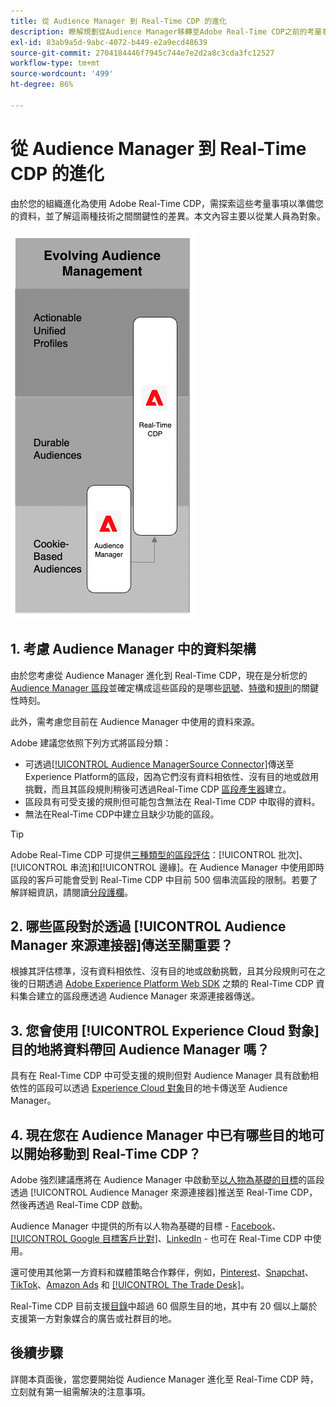```yaml
---
title: 從 Audience Manager 到 Real-Time CDP 的進化
description: 瞭解規劃從Audience Manager移轉至Adobe Real-Time CDP之前的考量事項。
exl-id: 83ab9a5d-9abc-4072-b449-e2a9ecd48639
source-git-commit: 2704184446f7945c744e7e2d2a8c3cda3fc12527
workflow-type: tm+mt
source-wordcount: '499'
ht-degree: 86%

---
```


# 從 Audience Manager 到 Real-Time CDP 的進化

由於您的組織進化為使用 Adobe Real-Time CDP，需探索這些考量事項以準備您的資料，並了解這兩種技術之間關鍵性的差異。本文內容主要以從業人員為對象。

![Audience Manager 到 Real-Time CDP 的進化圖表](/help/rtcdp/assets/aam-to-rtcdp-evolution.png)

## 1. 考慮 Audience Manager 中的資料架構

由於您考慮從 Audience Manager 進化到 Real-Time CDP，現在是分析您的 [Audience Manager 區段](https://experienceleague.adobe.com/docs/audience-manager/user-guide/features/segments/segments-purpose.html)並確定構成這些區段的是哪些[訊號](https://experienceleague.adobe.com/docs/audience-manager/user-guide/features/data-explorer/data-explorer-understanding-signals.html)、[特徵](https://experienceleague.adobe.com/docs/audience-manager/user-guide/features/traits/trait-details-page.html)和[規則](https://experienceleague.adobe.com/docs/audience-manager/user-guide/features/segments/segment-builder.html#segment-builder-section)的關鍵性時刻。

此外，需考慮您目前在 Audience Manager 中使用的資料來源。

Adobe 建議您依照下列方式將區段分類：

* 可透過[[!UICONTROL Audience ManagerSource Connector]](/help/sources/connectors/adobe-applications/audience-manager.md)傳送至Experience Platform的區段，因為它們沒有資料相依性、沒有目的地或啟用挑戰，而且其區段規則稍後可透過Real-Time CDP [區段產生器](/help/segmentation/ui/segment-builder.md)建立。
* 區段具有可受支援的規則但可能包含無法在 Real-Time CDP 中取得的資料。
* 無法在Real-Time CDP中建立且缺少功能的區段。

>[!TIP]
>
>Adobe Real-Time CDP 可提供[三種類型的區段評估](/help/segmentation/home.md#evaluate-segments)：[!UICONTROL 批次]、[!UICONTROL 串流]和[!UICONTROL 邊緣]。在 Audience Manager 中使用即時區段的客戶可能會受到 Real-Time CDP 中目前 500 個串流區段的限制。若要了解詳細資訊，請閱讀[分段護欄](/help/profile/guardrails.md)。

## 2. 哪些區段對於透過 [!UICONTROL Audience Manager 來源連接器]傳送至關重要？

根據其評估標準，沒有資料相依性、沒有目的地或啟動挑戰，且其分段規則可在之後的日期透過 [Adobe Experience Platform Web SDK](/help/web-sdk/faq.md) 之類的 Real-Time CDP 資料集合建立的區段應透過 Audience Manager 來源連接器傳送。

## 3. 您會使用 [!UICONTROL Experience Cloud 對象]目的地將資料帶回 Audience Manager 嗎？

具有在 Real-Time CDP 中可受支援的規則但對 Audience Manager 具有啟動相依性的區段可以透過 [Experience Cloud 對象](/help/destinations/catalog/adobe/experience-cloud-audiences.md)目的地卡傳送至 Audience Manager。

## 4. 現在您在 Audience Manager 中已有哪些目的地可以開始移動到 Real-Time CDP？

Adobe 強烈建議應將在 Audience Manager 中啟動至[以人物為基礎的目標](https://experienceleague.adobe.com/docs/audience-manager/user-guide/features/destinations/people-based/people-based-destinations-overview.html)的區段透過 [!UICONTROL  Audience Manager 來源連接器]推送至 Real-Time CDP，然後再透過 Real-Time CDP 啟動。

Audience Manager 中提供的所有以人物為基礎的目標 - [Facebook](/help/destinations/catalog/social/facebook.md)、[[!UICONTROL Google 目標客戶比對]](/help/destinations/catalog/advertising/google-customer-match.md)、[LinkedIn](/help/destinations/catalog/social/linkedin.md) - 也可在 Real-Time CDP 中使用。

還可使用其他第一方資料和媒體策略合作夥伴，例如，[Pinterest](/help/destinations/catalog/advertising/pinterest.md)、[Snapchat](/help/destinations/catalog/advertising/snap-inc.md)、[TikTok](/help/destinations/catalog/social/tiktok.md)、[Amazon Ads](/help/destinations/catalog/advertising/amazon-ads.md) 和 [[!UICONTROL The Trade Desk]](/help/destinations/catalog/advertising/tradedesk.md)。

Real-Time CDP 目前支援[目錄](/help/destinations/catalog/overview.md)中超過 60 個原生目的地，其中有 20 個以上屬於支援第一方對象媒合的廣告或社群目的地。

## 後續步驟

詳閱本頁面後，當您要開始從 Audience Manager 進化至 Real-Time CDP 時，立刻就有第一組需解決的注意事項。
